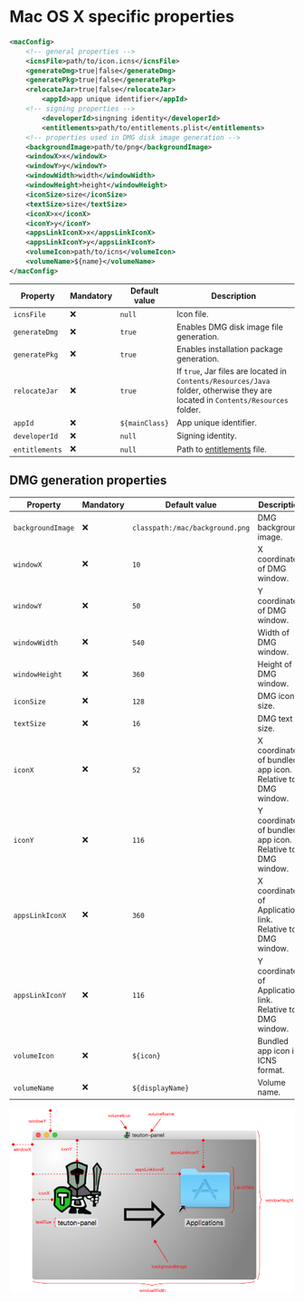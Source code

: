 # Mac OS X specific properties

```xml
<macConfig>
	<!-- general properties -->
	<icnsFile>path/to/icon.icns</icnsFile>
	<generateDmg>true|false</generateDmg>
	<generatePkg>true|false</generatePkg>
	<relocateJar>true|false</relocateJar>
    	<appId>app unique identifier</appId>
	<!-- signing properties -->
    	<developerId>singning identity</developerId>
    	<entitlements>path/to/entitlements.plist</entitlements>
	<!-- properties used in DMG disk image generation -->
	<backgroundImage>path/to/png</backgroundImage>
	<windowX>x</windowX>
	<windowY>y</windowY>
	<windowWidth>width</windowWidth>
	<windowHeight>height</windowHeight>
	<iconSize>size</iconSize>
	<textSize>size</textSize>
	<iconX>x</iconX>
	<iconY>y</iconY>
	<appsLinkIconX>x</appsLinkIconX>
	<appsLinkIconY>y</appsLinkIconY>
	<volumeIcon>path/to/icns</volumeIcon>
	<volumeName>${name}</volumeName>
</macConfig>
```

| Property       | Mandatory | Default value  | Description                                                  |
| -------------- | --------- | -------------- | ------------------------------------------------------------ |
| `icnsFile`     | :x:       | `null`         | Icon file.                                                   |
| `generateDmg`  | :x:       | `true`         | Enables DMG disk image file generation.                      |
| `generatePkg`  | :x:       | `true`         | Enables installation package generation.                     |
| `relocateJar`  | :x:       | `true`         | If `true`, Jar files are located in `Contents/Resources/Java` folder, otherwise they are located in `Contents/Resources` folder. |
| `appId`        | :x:       | `${mainClass}` | App unique identifier.                                       |
| `developerId`  | :x:       | `null`         | Signing identity.                                            |
| `entitlements` | :x:       | `null`         | Path to [entitlements](https://developer.apple.com/documentation/bundleresources/entitlements) file. |


## DMG generation properties

| Property          | Mandatory | Default value                   | Description                                                |
| ----------------- | --------- | ------------------------------- | ---------------------------------------------------------- |
| `backgroundImage` | :x:       | `classpath:/mac/background.png` | DMG background  image.                                     |
| `windowX`         | :x:       | `10`                            | X coordinate of DMG window.                                |
| `windowY`         | :x:       | `50`                            | Y coordinate of DMG window.                                |
| `windowWidth`     | :x:       | `540`                           | Width of DMG window.                                       |
| `windowHeight`    | :x:       | `360`                           | Height of DMG window.                                      |
| `iconSize`        | :x:       | `128`                           | DMG icons size.                                            |
| `textSize`        | :x:       | `16`                            | DMG text size.                                             |
| `iconX`           | :x:       | `52`                            | X coordinate of bundled app icon. Relative to DMG window.  |
| `iconY`           | :x:       | `116`                           | Y coordinate of bundled app icon. Relative to DMG window.  |
| `appsLinkIconX`   | :x:       | `360`                           | X coordinate of Applications link. Relative to DMG window. |
| `appsLinkIconY`   | :x:       | `116`                           | Y coordinate of Applications link. Relative to DMG window. |
| `volumeIcon`      | :x:       | `${icon}`                       | Bundled app icon in ICNS format.                           |
| `volumeName`      | :x:       | `${displayName}`                | Volume name.                                               |

![DMG properties explained](dmg-properties-explained.png)
